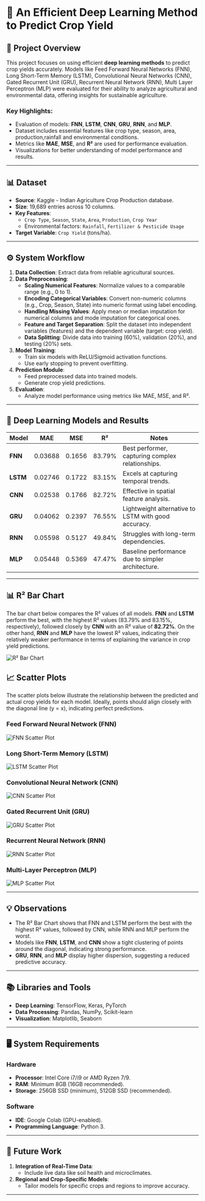 # 🌾 **An Efficient Deep Learning Method to Predict Crop Yield**

## 📜 **Project Overview**
This project focuses on using efficient **deep learning methods** to predict crop yields accurately. Models like Feed Forward Neural Networks (FNN), Long Short-Term Memory (LSTM), Convolutional Neural Networks (CNN), Gated Recurrent Unit (GRU), Recurrent Neural Network (RNN), Multi Layer Perceptron (MLP) were evaluated for their ability to analyze agricultural and environmental data, offering insights for sustainable agriculture.

### **Key Highlights:**
- Evaluation of models: **FNN**, **LSTM**, **CNN**, **GRU**, **RNN**, and **MLP**.
- Dataset includes essential features like crop type, season, area, production,rainfall and environmental conditions.
- Metrics like **MAE**, **MSE**, and **R²** are used for performance evaluation.
- Visualizations for better understanding of model performance and results.

---

## 📊 **Dataset**
- **Source**: Kaggle - Indian Agriculture Crop Production database.
- **Size**: 19,689 entries across 10 columns.
- **Key Features**:
  - `Crop Type`, `Season`, `State`, `Area`, `Production`, `Crop Year`
  - Environmental factors: `Rainfall`, `Fertilizer & Pesticide Usage`
- **Target Variable**: `Crop Yield` (tons/ha).

---

## ⚙️ **System Workflow**

1. **Data Collection**: Extract data from reliable agricultural sources.  
2. **Data Preprocessing**:  
   - **Scaling Numerical Features**: Normalize values to a comparable range (e.g., 0 to 1).  
   - **Encoding Categorical Variables**: Convert non-numeric columns (e.g., Crop, Season, State) into numeric format using label encoding.  
   - **Handling Missing Values**: Apply mean or median imputation for numerical columns and mode imputation for categorical ones.  
   - **Feature and Target Separation**: Split the dataset into independent variables (features) and the dependent variable (target: crop yield).  
   - **Data Splitting**: Divide data into training (60%), validation (20%), and testing (20%) sets.  
3. **Model Training**:  
   - Train six models with ReLU/Sigmoid activation functions.  
   - Use early stopping to prevent overfitting.  
4. **Prediction Module**:  
   - Feed preprocessed data into trained models.  
   - Generate crop yield predictions.  
5. **Evaluation**:  
   - Analyze model performance using metrics like MAE, MSE, and R². 

---

## 🤖 **Deep Learning Models and Results**

| **Model**  | **MAE**    | **MSE**   | **R²**    | **Notes**                                             |
|------------|------------|-----------|-----------|------------------------------------------------------|
| **FNN**    | 0.03688    | 0.1656    | 83.79%    | Best performer, capturing complex relationships.     |
| **LSTM**   | 0.02746    | 0.1722    | 83.15%    | Excels at capturing temporal trends.                 |
| **CNN**    | 0.02538    | 0.1766    | 82.72%    | Effective in spatial feature analysis.               |
| **GRU**    | 0.04062    | 0.2397    | 76.55%    | Lightweight alternative to LSTM with good accuracy.  |
| **RNN**    | 0.05598    | 0.5127    | 49.84%    | Struggles with long-term dependencies.               |
| **MLP**    | 0.05448    | 0.5369    | 47.47%    | Baseline performance due to simpler architecture.    |

---

## 📊 **R² Bar Chart**

The bar chart below compares the R² values of all models. **FNN** and **LSTM** perform the best, with the highest R² values (83.79% and 83.15%, respectively), followed closely by **CNN** with an R² value of **82.72%**. On the other hand, **RNN** and **MLP** have the lowest R² values, indicating their relatively weaker performance in terms of explaining the variance in crop yield predictions.

![R² Bar Chart](scatter_plot_images/r2.png)

## 📈 **Scatter Plots**
The scatter plots below illustrate the relationship between the predicted and actual crop yields for each model. Ideally, points should align closely with the diagonal line \(y = x\), indicating perfect predictions.

### **Feed Forward Neural Network (FNN)**
![FNN Scatter Plot](scatter_plot_images/FNN_plot.png)

### **Long Short-Term Memory (LSTM)**
![LSTM Scatter Plot](scatter_plot_images/LSTM_plot.png)

### **Convolutional Neural Network (CNN)**
![CNN Scatter Plot](scatter_plot_images/CNN_plot.png)

### **Gated Recurrent Unit (GRU)**
![GRU Scatter Plot](scatter_plot_images/GRU_plot.png)

### **Recurrent Neural Network (RNN)**
![RNN Scatter Plot](scatter_plot_images/RNN_plot.png)

### **Multi-Layer Perceptron (MLP)**
![MLP Scatter Plot](scatter_plot_images/MLP_plot.png)

---

## 💡 **Observations**
- The R² Bar Chart shows that FNN and LSTM perform the best with the highest R² values, followed by CNN, while RNN and MLP perform the worst.
- Models like **FNN**, **LSTM**, and **CNN** show a tight clustering of points around the diagonal, indicating strong performance.
- **GRU**, **RNN**, and **MLP** display higher dispersion, suggesting a reduced predictive accuracy.

---


## 📚 **Libraries and Tools**
- **Deep Learning**: TensorFlow, Keras, PyTorch
- **Data Processing**: Pandas, NumPy, Scikit-learn
- **Visualization**: Matplotlib, Seaborn

---

## 🖥️ **System Requirements**

### **Hardware**
- **Processor**: Intel Core i7/i9 or AMD Ryzen 7/9.
- **RAM**: Minimum 8GB (16GB recommended).
- **Storage**: 256GB SSD (minimum), 512GB SSD (recommended).

### **Software**
- **IDE**: Google Colab (GPU-enabled).
- **Programming Language**: Python 3.

---

## 🔮 **Future Work**
1. **Integration of Real-Time Data**:
   - Include live data like soil health and microclimates.
2. **Regional and Crop-Specific Models**:
   - Tailor models for specific crops and regions to improve accuracy.


---



